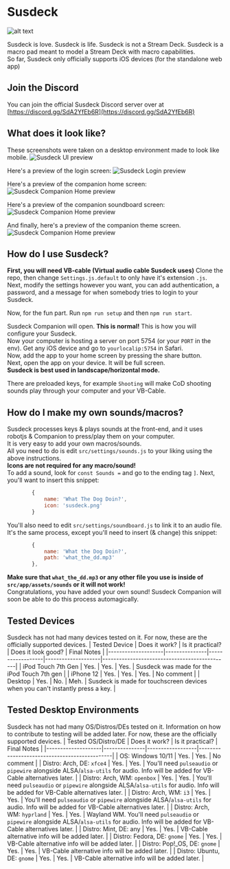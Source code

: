 # Susdeck

![alt text](https://github.com/susdeck/susdeck/blob/master/src/app/assets/icons/susdeck.png?raw=true)

Susdeck is love. Susdeck is life. Susdeck is not a Stream Deck.
Susdeck is a macro pad meant to model a Stream Deck with macro capabilities.  
So far, Susdeck only officially supports iOS devices (for the standalone web app)

## Join the Discord

You can join the official Susdeck Discord server over at [https://discord.gg/SdA2YfEb6R](https://discord.gg/SdA2YfEb6R)

## What does it look like?

These screenshots were taken on a desktop environment made to look like mobile.
![Susdeck UI preview](https://github.com/susdeck/susdeck/blob/master/demo/preview.png?raw=true)

Here's a preview of the login screen:
![Susdeck Login preview](https://github.com/susdeck/susdeck/blob/master/demo/login.png?raw=true)

Here's a preview of the companion home screen:
![Susdeck Companion Home preview](https://github.com/susdeck/susdeck/blob/master/demo/c-home.png?raw=true)

Here's a preview of the companion soundboard screen:
![Susdeck Companion Home preview](https://github.com/susdeck/susdeck/blob/master/demo/c-sounds.png?raw=true)

And finally, here's a preview of the companion theme screen.
![Susdeck Companion Home preview](https://github.com/susdeck/susdeck/blob/master/demo/c-themes.png?raw=true)

## How do I use Susdeck?

**First, you will need VB-cable (Virtual audio cable Susdeck uses)**
Clone the repo, then change `Settings.js.default` to only have it's extension `.js`.  
Next, modify the settings however you want, you can add authentication, a password, and a message for when somebody tries to login to your Susdeck.  

Now, for the fun part. Run `npm run setup` and then `npm run start`.  

Susdeck Companion will open. **This is normal!** This is how you will configure your Susdeck.  
Now your computer is hosting a server on port 5754 (or your `PORT` in the env). Get any iOS device and go to `yourlocalip:5754` in Safari.  
Now, add the app to your home screen by pressing the share button.  
Next, open the app on your device. It will be full screen.  
**Susdeck is best used in landscape/horizontal mode.**

There are preloaded keys, for example `Shooting` will make CoD shooting sounds play through your computer and your VB-Cable.

## How do I make my own sounds/macros?

Susdeck processes keys & plays sounds at the front-end, and it uses robotjs & Companion to press/play them on your computer.  
It is very easy to add your own macros/sounds.  
All you need to do is edit `src/settings/sounds.js` to your liking using the above instructions.  
**Icons are not required for any macro/sound!**  
To add a sound, look for `const Sounds =` and go to the ending tag `]`. Next, you'll want to insert this snippet:

```js
        {
            name: 'What The Dog Doin?',
            icon: 'susdeck.png'
        }
```

You'll also need to edit `src/settings/soundboard.js` to link it to an audio file. It's the same process, except you'll need to insert (& change) this snippet:

```js
        { 
            name: 'What the Dog Doin?', 
            path: 'what_the_dd.mp3' 
        },
```

**Make sure that `what_the_dd.mp3` or any other file you use is inside of `src/app/assets/sounds` or it will not work!**  
Congratulations, you have added your own sound! Susdeck Companion will soon be able to do this process automagically.

## Tested Devices

Susdeck has not had many devices tested on it. For now, these are the officially supported devices.
| Tested Device      | Does it work? | Is it practical? | Does it look good? | Final Notes                                  |
|--------------------|---------------|------------------|--------------------|----------------------------------------------|
| iPod Touch 7th Gen | Yes.          | Yes.             | Yes.               | Susdeck was made for the iPod Touch 7th gen  |
| iPhone 12          | Yes.          | Yes.             | Yes.           | No comment |
| Desktop         | Yes.          | No.             | Meh.           | Susdeck is made for touchscreen devices when you can't instantly press a key. |

## Tested Desktop Environments

Susdeck has not had many OS/Distros/DEs tested on it. Information on how to contribute to testing will be added later. For now, these are the officially supported devices.
| Tested OS/Distro/DE      | Does it work? | Is it practical? | Final Notes                                  |
|--------------------|---------------|------------------|----------------------------------------------|
| OS: Windows 10/11 | Yes.          | Yes.             | No comment  |
| Distro: Arch, DE: `xfce4`          | Yes.          | Yes.             | You'll need `pulseaudio` or `pipewire` alongside ALSA/`alsa-utils` for audio. Info will be added for VB-Cable alternatives later. |
| Distro: Arch, WM: `openbox`          | Yes.          | Yes.             | You'll need `pulseaudio` or `pipewire` alongside ALSA/`alsa-utils` for audio. Info will be added for VB-Cable alternatives later. |
| Distro: Arch, WM: `i3`          | Yes.          | Yes.             | You'll need `pulseaudio` or `pipewire` alongside ALSA/`alsa-utils` for audio. Info will be added for VB-Cable alternatives later. |
| Distro: Arch, WM: `hyprland`          | Yes.          | Yes.             | Wayland WM. You'll need `pulseaudio` or `pipewire` alongside ALSA/`alsa-utils` for audio. Info will be added for VB-Cable alternatives later. |
| Distro: Mint, DE: any         | Yes.          | Yes.             | VB-Cable alternative info will be added later. |
| Distro: Fedora, DE: `gnome`        | Yes.          | Yes.             | VB-Cable alternative info will be added later. |
| Distro: Pop!_OS, DE: `gnome`        | Yes.          | Yes.             | VB-Cable alternative info will be added later. |
| Distro: Ubuntu, DE: `gnome`        | Yes.          | Yes.             | VB-Cable alternative info will be added later. |

